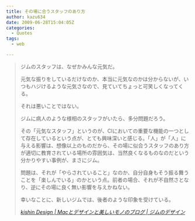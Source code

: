 ```yaml
---
title: その場に合うスタッフのあり方
author: kazu634
date: 2009-06-28T15:04:05Z
categories:
  - Quotes
tags:
  - web

---
```

<div class="section">
<blockquote title="kishin Design | Macとデザインと美しいモノのブログ | ジムのデザイン" cite="http://blog.kishin-design.com/?eid=950359">
<p>
      ジムのスタッフは、なぜかみんな元気だ。
</p>
    
<p>
      元気な振りをしているだけなのか、本当に元気なのかは分からないが、いつもハジけるような元気さなので、見ていてちょっと可笑しくなってくる。
</p>
    
<p>
      それは悪いことではない。
</p>
    
<p>
      ジムに病人のような様相のスタッフがいたら、多分問題だろう。
</p>
    
<p>
      その「元気なスタッフ」というのが、CIにおいての重要な機能の一つとして存在しているという点が、とても興味深いと感じる。「人」が「人」に与える影響は、想像以上のものだから、その場に似合うスタッフのあり方が適切に教育されている場所の雰囲気は、当然良くなるものなのだという分かりやすい事例が、まさにジム。
</p>
    
<p>
      問題は、それが「やらされていること」なのか、自分自身もそう振る舞うことを「楽しんでいる」のかという点。前者の場合、それが不自然さとなり、逆にその場に良く無い影響を与えかねない。
</p>
    
<p>
      幸いなことに、新しいジムでは、後者のような印象を受けている。
</p>
    
<p>
<cite><a href="http://blog.kishin-design.com/?eid=950359" onclick="__gaTracker('send', 'event', 'outbound-article', 'http://blog.kishin-design.com/?eid=950359', 'kishin Design | Macとデザインと美しいモノのブログ | ジムのデザイン');" target="_blank">kishin Design | Macとデザインと美しいモノのブログ | ジムのデザイン</a></cite>
</p>
</blockquote>
</div>
